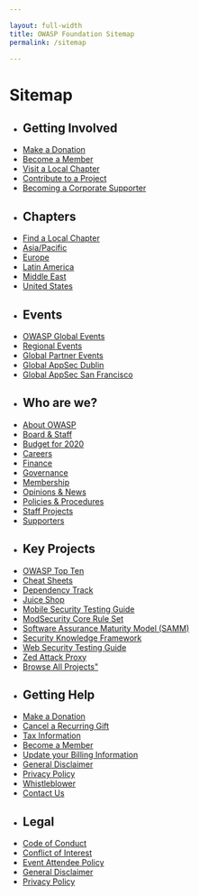 ```yaml
---

layout: full-width
title: OWASP Foundation Sitemap
permalink: /sitemap

---
```


<h1>Sitemap</h1>

<div class="sitemap">

<ul>
  <li><h2>Getting Involved</h2></li>
  <li><a href="/donate">Make a Donation</a></li>
  <li><a href="/membership">Become a Member</a></li>
  <li><a href="/chapters">Visit a Local Chapter</a></li>
  <li><a href="/projects">Contribute to a Project</a></li>
  <li><a href="/supporters">Becoming a Corporate Supporter</a></li>
</ul>

<ul>
  <li><h2>Chapters</h2></li>
  <li><a href="/chapters">Find a Local Chapter</a></li>
  <li><a href="/chapters#Asia/Pacific">Asia/Pacific</a></li>
  <li><a href="/chapters#Europe">Europe</a></li>
  <li><a href="/chapters#LatinAmerica">Latin America</a></li>
  <li><a href="/chapters#MiddleEast">Middle East</a></li>
  <li><a href="/chapters#UnitedStates">United States</a></li>
</ul>
  
<ul>
  <li><h2>Events</h2></li>
  <li><a href="/events">OWASP Global Events</a></li>
  <li><a href="/events#regionalevents">Regional Events</a></li>
  <li><a href="/events#globalpartnerevents">Global Partner Events</a></li>
  <li><a href="https://dublin.globalappsec.org" target="_blank">Global AppSec Dublin</a></li>
  <li><a href="https://sf.globalappsec.org" target="_blank">Global AppSec San Francisco</a></li>
</ul> 

<ul>
  <li><h2>Who are we?</h2></li>
  <li><a href="/about">About OWASP</a></li>
  <li><a href="/corporate">Board & Staff</a></li>
  <li><a href="/www-staff/budget/2020">Budget for 2020</a></li>  
  <li><a href="/careers">Careers</a></li>
  <li><a href="/finance">Finance</a></li>
  <li><a href="/governance">Governance</a></li>
  <li><a href="/membership">Membership</a></li>
  <li><a href="/news">Opinions & News</a></li>
  <li><a href="/www-policy">Policies & Procedures</a></li>
  <li><a href="/www-staff">Staff Projects</a></li>
  <li><a href="/supporters">Supporters</a></li>
</ul>
  
<ul>
  <li><h2>Key Projects</h2></li>
  <li><a href="/www-project-top-ten">OWASP Top Ten</a></li>
  <li><a href="/www-project-cheat-sheets">Cheat Sheets</a></li>
  <li><a href="/www-project-dependency-track">Dependency Track</a></li>
  <li><a href="/www-project-juice-shop/">Juice Shop</a></li>
  <li><a href="/www-project-mobile-security-testing-guide/">Mobile Security Testing Guide</a></li>
  <li><a href="/www-project-modsecurity-core-rule-set/">ModSecurity Core Rule Set</a></li>
  <li><a href="/www-project-samm/">Software Assurance Maturity Model (SAMM)</a></li>
  <li><a href="/www-project-security-knowledge-framework/">Security Knowledge Framework</a></li>
  <li><a href="/www-project-testing/">Web Security Testing Guide</a></li>
  <li><a href="/www-project-zap">Zed Attack Proxy</a></li>
  <li><a href="/projects">Browse All Projects"</a></li>
</ul>

<ul>
  <li><h2>Getting Help</h2></li>
  <li><a href="/donate">Make a Donation</a></li>
  <li><a href="/manage-membership">Cancel a Recurring Gift</a></li>  
  <li><a href="/finance">Tax Information</a></li>
  <li><a href="/member">Become a Member</a></li>
  <li><a href="/manage-membership">Update your Billing Information</a></li>  
  <li><a href="/www-policy/operational/general-disclaimer.html">General Disclaimer</a></li>
  <li><a href="/www-policy/operational/privacy.html">Privacy Policy</a></li>
  <li><a href="/www-policy/operational/whistleblower.html">Whistleblower</a></li>
  <li><a href="https://owasporg.atlassian.net/servicedesk/customer/portal/7/create/72" target="_blank">Contact Us</a></li>
</ul>

<ul>
  <li><h2>Legal</h2></li>
  <li><a href="/www-policy/operational/code-of-conduct.html">Code of Conduct</a></li>
  <li><a href="/www-policy/operational/conflict-of-interest.html">Conflict of Interest</a></li>
  <li><a href="/www-policy/operational/conferences-events.html">Event Attendee Policy</a></li>
  <li><a href="/www-policy/operational/general-disclaimer.html">General Disclaimer</a></li>
  <li><a href="/www-policy/operational/privacy.html">Privacy Policy</a></li>
</ul>

</div>
